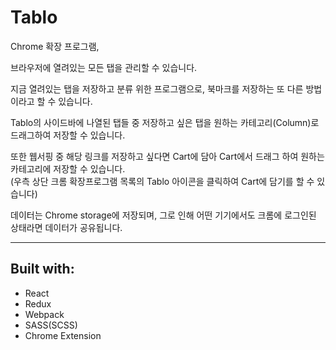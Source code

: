 # Tablo

Chrome 확장 프로그램,

브라우저에 열려있는 모든 탭을 관리할 수 있습니다.

지금 열려있는 탭을 저장하고 분류 위한 프로그램으로, 북마크를 저장하는 또 다른 방법이라고 할 수 있습니다.

Tablo의 사이드바에 나열된 탭들 중 저장하고 싶은 탭을 원하는 카테고리(Column)로 드래그하여 저장할 수 있습니다.

또한 웹서핑 중 해당 링크를 저장하고 싶다면 Cart에 담아 Cart에서 드래그 하여 원하는 카테고리에 저장할 수 있습니다.  
(우측 상단 크롬 확장프로그램 목록의 Tablo 아이콘을 클릭하여 Cart에 담기를 할 수 있습니다)

데이터는 Chrome storage에 저장되며, 그로 인해 어떤 기기에서도 크롬에 로그인된 상태라면 데이터가 공유됩니다.

---

## Built with:

- React
- Redux
- Webpack
- SASS(SCSS)
- Chrome Extension
